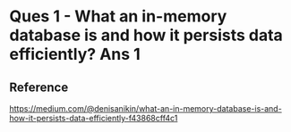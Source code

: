 Ques 1 - What an in-memory database is and how it persists data efficiently?
Ans 1
======
Reference
---------
https://medium.com/@denisanikin/what-an-in-memory-database-is-and-how-it-persists-data-efficiently-f43868cff4c1
